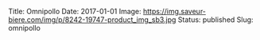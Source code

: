 Title: Omnipollo
Date: 2017-01-01
Image: https://img.saveur-biere.com/img/p/8242-19747-product_img_sb3.jpg
Status: published
Slug: omnipollo
